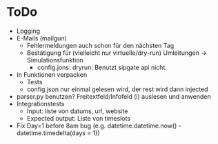 # ToDo
- Logging
- E-Mails (mailgun)
  - Fehlermeldungen auch schon für den nächsten Tag
  - Bestätigung für (vielleicht nur virtuelle/dry-run) Umleitungen -> Simulationsfunktion
      - config.jons: dryrun: Benutzt sipgate api nicht.
- In Funktionen verpacken
  - Tests
  - config.json nur einmal gelesen wird, der rest wird dann injected
- parser.py benutzen? Freitextfeld/Infofeld (i) auslesen und anwenden
- Integrationstests
  - Input: liste von datums, url, website
  - Expected output: Liste von timeslots
- Fix Day=1 before 8am bug (e.g. datetime.datetime.now() - datetime.timedelta(days = 1))

